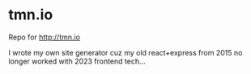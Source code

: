 tmn.io
======

Repo for http://tmn.io

I wrote my own site generator cuz my old react+express from 2015 no longer worked with 2023 frontend tech...
